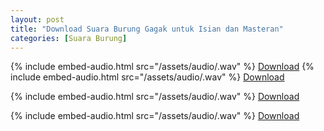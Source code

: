 ```yaml
---
layout: post
title: "Download Suara Burung Gagak untuk Isian dan Masteran"
categories: [Suara Burung]
---
```


{% include embed-audio.html src="/assets/audio/<audio-source-name>.wav" %}
[Download]()
{% include embed-audio.html src="/assets/audio/<audio-source-name>.wav" %}
[Download]()

{% include embed-audio.html src="/assets/audio/<audio-source-name>.wav" %}
[Download]()

{% include embed-audio.html src="/assets/audio/<audio-source-name>.wav" %}
[Download]()